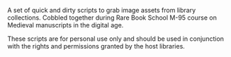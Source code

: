 A set of quick and dirty scripts to grab image assets from library collections.  Cobbled together during Rare Book School M-95 course on Medieval manuscripts in the digital age.

These scripts are for personal use only and should be used in conjunction with the rights and permissions granted by the host libraries.

